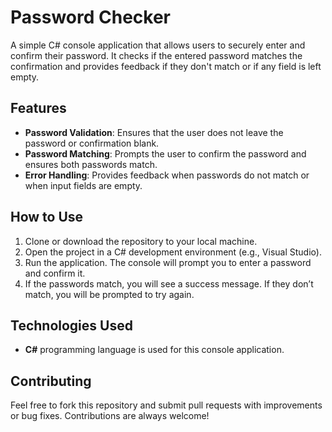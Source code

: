 # Password Checker
A simple C# console application that allows users to securely enter and confirm their password. It checks if the entered password matches the confirmation and provides feedback if they don't match or if any field is left empty.

## Features
- **Password Validation**: Ensures that the user does not leave the password or confirmation blank.
- **Password Matching**: Prompts the user to confirm the password and ensures both passwords match.
- **Error Handling**: Provides feedback when passwords do not match or when input fields are empty.

## How to Use
1. Clone or download the repository to your local machine.
2. Open the project in a C# development environment (e.g., Visual Studio).
3. Run the application. The console will prompt you to enter a password and confirm it.
4. If the passwords match, you will see a success message. If they don’t match, you will be prompted to try again.

## Technologies Used
- **C#** programming language is used for this console application.

## Contributing
Feel free to fork this repository and submit pull requests with improvements or bug fixes. Contributions are always welcome!

